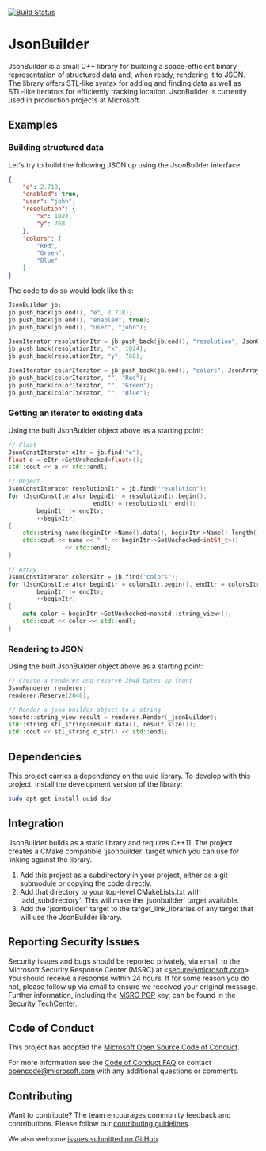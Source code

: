 [![Build Status](https://mscodehub.visualstudio.com/Azile/_apis/build/status/GitHub-JsonBuilder-CI?branchName=master)](https://mscodehub.visualstudio.com/Azile/_build/latest?definitionId=922&branchName=master)

# JsonBuilder

JsonBuilder is a small C++ library for building a space-efficient binary representation of structured data and, when ready, rendering it to JSON. The library offers STL-like syntax for adding and finding data as well as STL-like iterators for efficiently tracking location. JsonBuilder is currently used in production projects at Microsoft.

## Examples

### Building structured data

Let's try to build the following JSON up using the JsonBuilder interface:

```json
{
    "e": 2.718,
    "enabled": true,
    "user": "john",
    "resolution": {
        "x": 1024,
        "y": 768
    },
    "colors": [
        "Red",
        "Green",
        "Blue"
    ]
}
```

The code to do so would look like this:

```cpp
JsonBuilder jb;
jb.push_back(jb.end(), "e", 2.718);
jb.push_back(jb.end(), "enabled", true);
jb.push_back(jb.end(), "user", "john");

JsonIterator resolutionItr = jb.push_back(jb.end(), "resolution", JsonObject);
jb.push_back(resolutionItr, "x", 1024);
jb.push_back(resolutionItr, "y", 768);

JsonIterator colorIterator = jb.push_back(jb.end(), "colors", JsonArray);
jb.push_back(colorIterator, "", "Red");
jb.push_back(colorIterator, "", "Green");
jb.push_back(colorIterator, "", "Blue");
```

### Getting an iterator to existing data

Using the built JsonBuilder object above as a starting point:

```cpp
// Float
JsonConstIterator eItr = jb.find("e");
float e = eItr->GetUnchecked<float>();
std::cout << e << std::endl;

// Object
JsonConstIterator resolutionItr = jb.find("resolution");
for (JsonConstIterator beginItr = resolutionItr.begin(),
                        endItr = resolutionItr.end();
        beginItr != endItr;
        ++beginItr)
{
    std::string name(beginItr->Name().data(), beginItr->Name().length());
    std::cout << name << " " << beginItr->GetUnchecked<int64_t>()
                << std::endl;
}

// Array
JsonConstIterator colorsItr = jb.find("colors");
for (JsonConstIterator beginItr = colorsItr.begin(), endItr = colorsItr.end();
        beginItr != endItr;
        ++beginItr)
{
    auto color = beginItr->GetUnchecked<nonstd::string_view>();
    std::cout << color << std::endl;
}
```

### Rendering to JSON

Using the built JsonBuilder object above as a starting point:

```cpp
// Create a renderer and reserve 2048 bytes up front
JsonRenderer renderer;
renderer.Reserve(2048);

// Render a json builder object to a string
nonstd::string_view result = renderer.Render(_jsonBuilder);
std::string stl_string(result.data(), result.size());
std::cout << stl_string.c_str() << std::endl;
```

## Dependencies

This project carries a dependency on the uuid library. To develop with this project, install the development version of the library:

```bash
sudo apt-get install uuid-dev
```

## Integration

JsonBuilder builds as a static library and requires C++11. The project creates a CMake compatible 'jsonbuilder' target which you can use for linking against the library.

1. Add this project as a subdirectory in your project, either as a git submodule or copying the code directly.
2. Add that directory to your top-level CMakeLists.txt with 'add_subdirectory'. This will make the 'jsonbuilder' target available.
3. Add the 'jsonbuilder' target to the target_link_libraries of any target that will use the JsonBuilder library.

## Reporting Security Issues

Security issues and bugs should be reported privately, via email, to the
Microsoft Security Response Center (MSRC) at <[secure@microsoft.com](mailto:secure@microsoft.com)>.
You should receive a response within 24 hours. If for some reason you do not, please follow up via
email to ensure we received your original message. Further information, including the
[MSRC PGP](https://technet.microsoft.com/en-us/security/dn606155) key, can be found in the
[Security TechCenter](https://technet.microsoft.com/en-us/security/default).

## Code of Conduct

This project has adopted the [Microsoft Open Source Code of Conduct](https://opensource.microsoft.com/codeofconduct/).

For more information see the [Code of Conduct FAQ](https://opensource.microsoft.com/codeofconduct/faq/) or contact [opencode@microsoft.com](mailto:opencode@microsoft.com) with any additional questions or comments.

## Contributing

Want to contribute? The team encourages community feedback and contributions. Please follow our [contributing guidelines](CONTRIBUTING.md).

We also welcome [issues submitted on GitHub](https://github.com/Microsoft/JsonBuilder/issues).